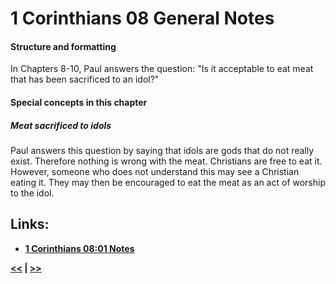 # 1 Corinthians 08 General Notes #

#### Structure and formatting ####

In Chapters 8-10, Paul answers the question: "Is it acceptable to eat meat that has been sacrificed to an idol?"

#### Special concepts in this chapter ####

##### Meat sacrificed to idols #####
Paul answers this question by saying that idols are gods that do not really exist. Therefore nothing is wrong with the meat. Christians are free to eat it. However, someone who does not understand this may see a Christian eating it. They may then be encouraged to eat the meat as an act of worship to the idol. 

## Links: ##

* __[1 Corinthians 08:01 Notes](./01.md)__

__[<<](../07/intro.md) | [>>](../09/intro.md)__
